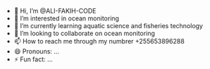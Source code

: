 - 👋 Hi, I’m @ALI-FAKIH-CODE
- 👀 I’m interested in ocean monitoring
- 🌱 I’m currently learning aquatic science and fisheries technology
- 💞️ I’m looking to collaborate on ocean monitoring
- 📫 How to reach me  through my numbrer +255653896288
- 😄 Pronouns: ...
- ⚡ Fun fact: ...

<!---
ALI-FAKIH-CODE/ALI-FAKIH-CODE is a ✨ special ✨ repository because its `README.md` (this file) appears on your GitHub profile.
You can click the Preview link to take a look at your changes.
--->
